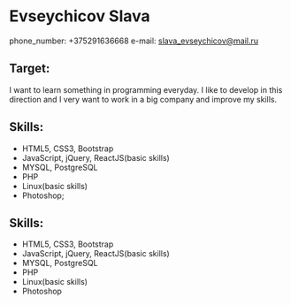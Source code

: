 # Evseychicov Slava
phone_number: +375291636668
e-mail: slava_evseychicov@mail.ru
## Target:
I want to learn something in programming everyday. I like to develop in this direction and I very want to work in a big company and improve my skills.
## Skills:
* HTML5, CSS3, Bootstrap
* JavaScript, jQuery, ReactJS(basic skills)
* MYSQL, PostgreSQL
* PHP
* Linux(basic skills)
* Photoshop;

## Skills:
* HTML5, CSS3, Bootstrap
* JavaScript, jQuery, ReactJS(basic skills)
* MYSQL, PostgreSQL
* PHP
* Linux(basic skills)
* Photoshop